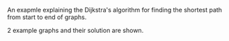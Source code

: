An exapmle explaining the Dijkstra's algorithm for finding the shortest path from start to end of graphs.

2 example graphs and their solution are shown.
